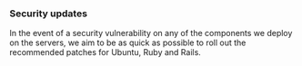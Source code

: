 ### Security updates

In the event of a security vulnerability on any of the components we deploy on the servers, we aim to be as quick as possible to roll out the recommended patches for Ubuntu, Ruby and Rails.

